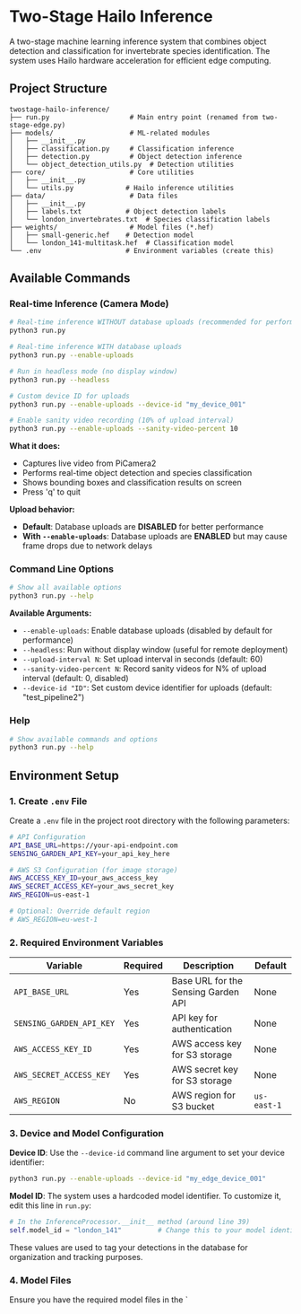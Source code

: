 # Two-Stage Hailo Inference

A two-stage machine learning inference system that combines object detection and classification for invertebrate species identification. The system uses Hailo hardware acceleration for efficient edge computing.

## Project Structure

```
twostage-hailo-inference/
├── run.py                    # Main entry point (renamed from two-stage-edge.py)
├── models/                   # ML-related modules
│   ├── __init__.py
│   ├── classification.py     # Classification inference
│   ├── detection.py          # Object detection inference
│   └── object_detection_utils.py  # Detection utilities
├── core/                     # Core utilities
│   ├── __init__.py
│   └── utils.py             # Hailo inference utilities
├── data/                     # Data files
│   ├── __init__.py
│   ├── labels.txt           # Object detection labels
│   └── london_invertebrates.txt  # Species classification labels
├── weights/                  # Model files (*.hef)
│   ├── small-generic.hef    # Detection model
│   └── london_141-multitask.hef  # Classification model
└── .env                     # Environment variables (create this)
```

## Available Commands

### Real-time Inference (Camera Mode)

```bash
# Real-time inference WITHOUT database uploads (recommended for performance)
python3 run.py

# Real-time inference WITH database uploads
python3 run.py --enable-uploads

# Run in headless mode (no display window)
python3 run.py --headless

# Custom device ID for uploads
python3 run.py --enable-uploads --device-id "my_device_001"

# Enable sanity video recording (10% of upload interval)
python3 run.py --enable-uploads --sanity-video-percent 10
```

**What it does:**
- Captures live video from PiCamera2
- Performs real-time object detection and species classification
- Shows bounding boxes and classification results on screen
- Press 'q' to quit

**Upload behavior:**
- **Default**: Database uploads are **DISABLED** for better performance
- **With `--enable-uploads`**: Database uploads are **ENABLED** but may cause frame drops due to network delays

### Command Line Options

```bash
# Show all available options
python3 run.py --help
```

**Available Arguments:**
- `--enable-uploads`: Enable database uploads (disabled by default for performance)
- `--headless`: Run without display window (useful for remote deployment)
- `--upload-interval N`: Set upload interval in seconds (default: 60)
- `--sanity-video-percent N`: Record sanity videos for N% of upload interval (default: 0, disabled)
- `--device-id "ID"`: Set custom device identifier for uploads (default: "test_pipeline2")

### Help

```bash
# Show available commands and options
python3 run.py --help
```

## Environment Setup

### 1. Create `.env` File

Create a `.env` file in the project root directory with the following parameters:

```bash
# API Configuration
API_BASE_URL=https://your-api-endpoint.com
SENSING_GARDEN_API_KEY=your_api_key_here

# AWS S3 Configuration (for image storage)
AWS_ACCESS_KEY_ID=your_aws_access_key
AWS_SECRET_ACCESS_KEY=your_aws_secret_key
AWS_REGION=us-east-1

# Optional: Override default region
# AWS_REGION=eu-west-1
```

### 2. Required Environment Variables

| Variable | Required | Description | Default |
|----------|----------|-------------|---------|
| `API_BASE_URL` | Yes | Base URL for the Sensing Garden API | None |
| `SENSING_GARDEN_API_KEY` | Yes | API key for authentication | None |
| `AWS_ACCESS_KEY_ID` | Yes | AWS access key for S3 storage | None |
| `AWS_SECRET_ACCESS_KEY` | Yes | AWS secret key for S3 storage | None |
| `AWS_REGION` | No | AWS region for S3 bucket | `us-east-1` |

### 3. Device and Model Configuration

**Device ID**: Use the `--device-id` command line argument to set your device identifier:

```bash
python3 run.py --enable-uploads --device-id "my_edge_device_001"
```

**Model ID**: The system uses a hardcoded model identifier. To customize it, edit this line in `run.py`:

```python
# In the InferenceProcessor.__init__ method (around line 39)
self.model_id = "london_141"         # Change this to your model identifier
```

These values are used to tag your detections in the database for organization and tracking purposes.

### 4. Model Files

Ensure you have the required model files in the `